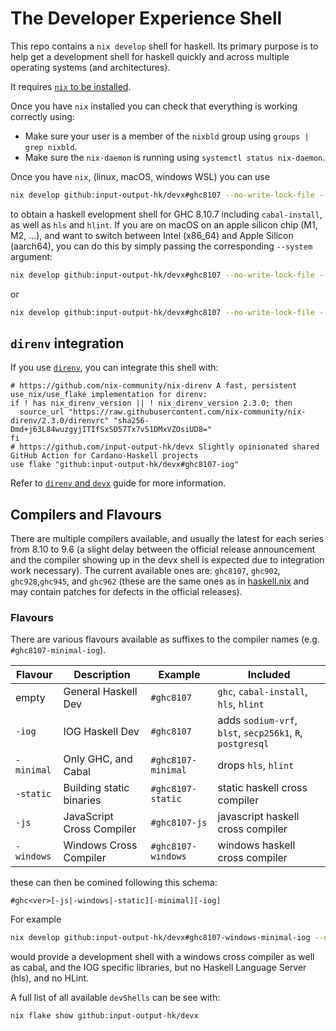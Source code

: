 # The Developer Experience Shell

This repo contains a `nix develop` shell for haskell. Its primary purpose is to
help get a development shell for haskell quickly and across multiple
operating systems (and architectures).

It requires [`nix` to be installed](https://nixos.org/download.html).

Once you have `nix` installed you can check that everything is working correctly using:
* Make sure your user is a member of the `nixbld` group using `groups | grep nixbld`.
* Make sure the `nix-daemon` is running using `systemctl status nix-daemon`.

Once you have `nix`, (linux, macOS, windows WSL) you can use

```bash
nix develop github:input-output-hk/devx#ghc8107 --no-write-lock-file --refresh
```

to obtain a haskell evelopment shell for GHC 8.10.7 including `cabal-install`,
as well as `hls` and `hlint`. If you are on macOS on an apple silicon chip (M1, M2, ...),
and want to switch between Intel (x86_64) and Apple Silicon (aarch64), you can do
this by simply passing the corresponding `--system` argument:

```bash
nix develop github:input-output-hk/devx#ghc8107 --no-write-lock-file --refresh --system x86_64-darwin
```
or
```bash
nix develop github:input-output-hk/devx#ghc8107 --no-write-lock-file --refresh --system aarch64-darwin
```

## `direnv` integration

If you use [`direnv`](https://direnv.net), you can integrate this shell with:
```
# https://github.com/nix-community/nix-direnv A fast, persistent use_nix/use_flake implementation for direnv:
if ! has nix_direnv_version || ! nix_direnv_version 2.3.0; then
  source_url "https://raw.githubusercontent.com/nix-community/nix-direnv/2.3.0/direnvrc" "sha256-Dmd+j63L84wuzgyjITIfSxSD57Tx7v51DMxVZOsiUD8="
fi
# https://github.com/input-output-hk/devx Slightly opinionated shared GitHub Action for Cardano-Haskell projects 
use flake "github:input-output-hk/devx#ghc8107-iog"
```

Refer to [`direnv` and `devx`](./docs/direnv.md) guide for more information.

## Compilers and Flavours

There are multiple compilers available, and usually the latest for each series
from 8.10 to 9.6 (a slight delay between the official release announcement and
the compiler showing up in the devx shell is expected due to integration work
necessary). The current available ones are: `ghc8107`, `ghc902`, `ghc928`,`ghc945`, and
`ghc962` (these are the same ones as in [haskell.nix](https://github.com/input-output-hk/haskell.nix) and may contain patches for defects in the official releases).

### Flavours
There are various flavours available as suffixes to the compiler names (e.g. `#ghc8107-minimal-iog`).

| Flavour | Description | Example | Included |
| - | - | - | - |
| empty | General Haskell Dev | `#ghc8107` | `ghc`, `cabal-install`, `hls`, `hlint` |
| `-iog` | IOG Haskell Dev | `#ghc8107` | adds `sodium-vrf`, `blst`, `secp256k1`, `R`, `postgresql` |
| `-minimal` | Only GHC, and Cabal | `#ghc8107-minimal` | drops `hls`, `hlint` |
| `-static` | Building static binaries | `#ghc8107-static` | static haskell cross compiler |
| `-js` | JavaScript Cross Compiler | `#ghc8107-js` | javascript haskell cross compiler |
| `-windows` | Windows Cross Compiler | `#ghc8107-windows` | windows haskell cross compiler |

these can then be comined following this schema:
```
#ghc<ver>[-js|-windows|-static][-minimal][-iog]
```
For example
```bash
nix develop github:input-output-hk/devx#ghc8107-windows-minimal-iog --no-write-lock-file --refresh
```
would provide a development shell with a windows cross compiler as well as cabal, and the IOG specific libraries, but no Haskell Language Server (hls), and no HLint.

A full list of all available `devShells` can be see with:
```bash
nix flake show github:input-output-hk/devx
```
